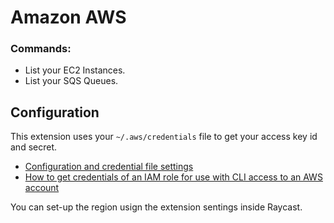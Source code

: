 # Amazon AWS
### Commands:
- List your EC2 Instances.
- List your SQS Queues.

## Configuration
This extension uses your `~/.aws/credentials` file to get your access key id and secret.

- [Configuration and credential file settings](https://docs.aws.amazon.com/cli/latest/userguide/cli-configure-files.html)
- [How to get credentials of an IAM role for use with CLI access to an AWS account](https://docs.aws.amazon.com/singlesignon/latest/userguide/howtogetcredentials.html)

You can set-up the region usign the extension sentings inside Raycast.